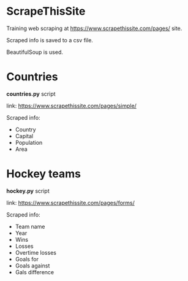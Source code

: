 # ScrapeThisSite

Training web scraping at https://www.scrapethissite.com/pages/ site.

Scraped info is saved to a csv file.

BeautifulSoup is used.

# Countries
**countries.py** script

link: https://www.scrapethissite.com/pages/simple/

Scraped info:
- Country
- Capital
- Population
- Area

# Hockey teams
**hockey.py** script

link: https://www.scrapethissite.com/pages/forms/

Scraped info:
- Team name
- Year
- Wins
- Losses
- Overtime losses
- Goals for
- Goals against
- Gals difference